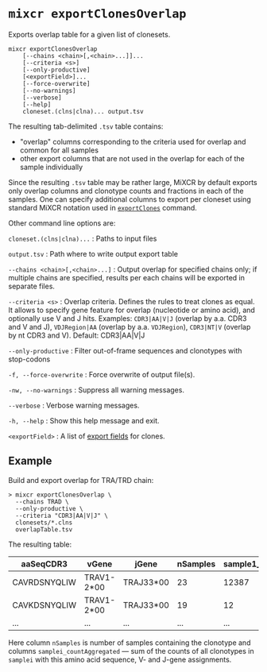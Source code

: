 # `mixcr exportClonesOverlap`

Exports overlap table for a given list of clonesets.

```
mixcr exportClonesOverlap 
    [--chains <chain>[,<chain>...]]... 
    [--criteria <s>] 
    [--only-productive] 
    [<exportField>]...
    [--force-overwrite]
    [--no-warnings] 
    [--verbose]
    [--help]
    cloneset.(clns|clna)... output.tsv
```

The resulting tab-delimited `.tsv` table contains:

 - "overlap" columns corresponding to the criteria used for overlap and common for all samples
 - other export columns that are not used in the overlap for each of the sample individually

Since the resulting `.tsv` table may be rather large, MiXCR by default exports only overlap columns and clonotype counts and fractions in each of the samples. One can specify additional columns to export per cloneset using standard MiXCR notation used in [`exportClones`](./mixcr-export.md) command.

Other command line options are: 

`cloneset.(clns|clna)...`
: Paths to input files

`output.tsv`
: Path where to write output export table

`--chains <chain>[,<chain>...]`
: Output overlap for specified chains only; if multiple chains are specified, results per each chains will be exported in separate files.

`--criteria <s>`
: Overlap criteria. Defines the rules to treat clones as equal. It allows to specify gene feature for overlap (nucleotide or amino acid), and optionally use V and J hits. Examples: `CDR3|AA|V|J` (overlap by a.a. CDR3 and V and J), `VDJRegion|AA` (overlap by a.a. `VDJRegion`), `CDR3|NT|V` (overlap by nt CDR3 and V). Default: CDR3|AA|V|J

`--only-productive`
: Filter out-of-frame sequences and clonotypes with stop-codons

`-f, --force-overwrite`
: Force overwrite of output file(s).

`-nw, --no-warnings`
: Suppress all warning messages.

`--verbose`
: Verbose warning messages.

`-h, --help`
: Show this help message and exit.

`<exportField>`
: A list of [export fields](./mixcr-export.md#export-fields) for clones.

## Example

Build and export overlap for TRA/TRD chain:
```shell
> mixcr exportClonesOverlap \
  --chains TRAD \
  --only-productive \
  --criteria "CDR3|AA|V|J" \
  clonesets/*.clns
  overlapTable.tsv 
```

The resulting table:

| aaSeqCDR3    | vGene      | jGene     | nSamples | sample1_countAggregated | sample2_countAggregated | ... |
|--------------|------------|-----------|----------|-------------------------|-------------------------|-----|
| CAVRDSNYQLIW | TRAV1-2*00 | TRAJ33*00 | 23       | 12387                   | 0                       | ... |
| CAVKDSNYQLIW | TRAV1-2*00 | TRAJ33*00 | 19       | 12                      | 234                     | ... |
| ...          | ...        | ...       | ...      | ...                     | ...                     | ... |


Here column `nSamples` is number of samples containing the clonotype and 
 columns `samplei_countAggregated` — sum of the counts of all clonotypes in `samplei` with this amino acid sequence, V- and J-gene assignments.
